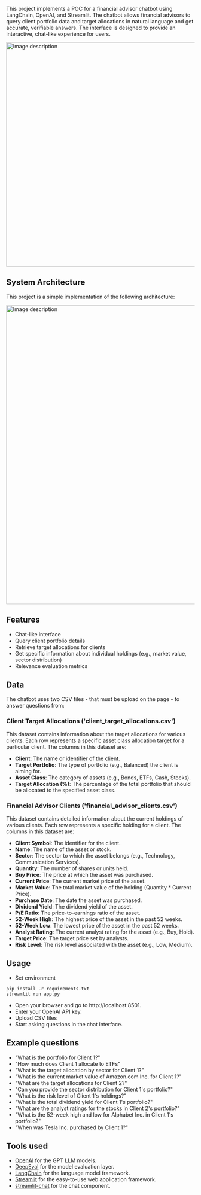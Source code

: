 This project implements a POC for a financial advisor chatbot using LangChain, OpenAI, and Streamlit. 
The chatbot allows financial advisors to query client portfolio data and target allocations in natural language and get accurate, verifiable answers. 
The interface is designed to provide an interactive, chat-like experience for users.

<img src="https://github.com/user-attachments/assets/469934e4-420a-4782-bbb2-01236b22cddd" alt="Image description" width="600"/>

## System Architecture

This project is a simple implementation of the following architecture:

<img src="https://github.com/user-attachments/assets/05600a74-1d0d-4868-ab0f-6b3d7817c084" alt="Image description" width="800"/>

## Features

- Chat-like interface
- Query client portfolio details
- Retrieve target allocations for clients
- Get specific information about individual holdings (e.g., market value, sector distribution)
- Relevance evaluation metrics

## Data

The chatbot uses two CSV files - that must be upload on the page - to answer questions from:

### Client Target Allocations ('client_target_allocations.csv')

This dataset contains information about the target allocations for various clients. Each row represents a specific asset class allocation target for a particular client. The columns in this dataset are:

- **Client**: The name or identifier of the client.
- **Target Portfolio**: The type of portfolio (e.g., Balanced) the client is aiming for.
- **Asset Class**: The category of assets (e.g., Bonds, ETFs, Cash, Stocks).
- **Target Allocation (%)**: The percentage of the total portfolio that should be allocated to the specified asset class.

### Financial Advisor Clients ('financial_advisor_clients.csv')

This dataset contains detailed information about the current holdings of various clients. Each row represents a specific holding for a client. 
The columns in this dataset are:

- **Client Symbol**: The identifier for the client.
- **Name**: The name of the asset or stock.
- **Sector**: The sector to which the asset belongs (e.g., Technology, Communication Services).
- **Quantity**: The number of shares or units held.
- **Buy Price**: The price at which the asset was purchased.
- **Current Price**: The current market price of the asset.
- **Market Value**: The total market value of the holding (Quantity * Current Price).
- **Purchase Date**: The date the asset was purchased.
- **Dividend Yield**: The dividend yield of the asset.
- **P/E Ratio**: The price-to-earnings ratio of the asset.
- **52-Week High**: The highest price of the asset in the past 52 weeks.
- **52-Week Low**: The lowest price of the asset in the past 52 weeks.
- **Analyst Rating**: The current analyst rating for the asset (e.g., Buy, Hold).
- **Target Price**: The target price set by analysts.
- **Risk Level**: The risk level associated with the asset (e.g., Low, Medium).

## Usage

- Set environment
```
pip install -r requirements.txt
streamlit run app.py
```
- Open your browser and go to http://localhost:8501.
- Enter your OpenAI API key.
- Upload CSV files
- Start asking questions in the chat interface.

## Example questions

- "What is the portfolio for Client 1?"
- "How much does Client 1 allocate to ETFs"
- "What is the target allocation by sector for Client 1?"
- "What is the current market value of Amazon.com Inc. for Client 1?"
- "What are the target allocations for Client 2?"
- "Can you provide the sector distribution for Client 1's portfolio?"
- "What is the risk level of Client 1's holdings?"
- "What is the total dividend yield for Client 1's portfolio?"
- "What are the analyst ratings for the stocks in Client 2's portfolio?"
- "What is the 52-week high and low for Alphabet Inc. in Client 1's portfolio?"
- "When was Tesla Inc. purchased by Client 1?"

## Tools used

- [OpenAI](https://openai.com/) for the GPT LLM models.
- [DeepEval](https://docs.confident-ai.com/) for the model evaluation layer.
- [LangChain](https://python.langchain.com/v0.2/docs/introduction/) for the language model framework.
- [Streamlit](https://docs.streamlit.io/) for the easy-to-use web application framework.
- [streamlit-chat](https://github.com/AI-Yash/st-chat) for the chat component.
